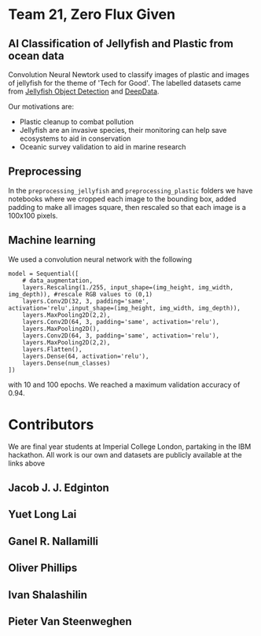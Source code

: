 # Team 21, Zero Flux Given
## AI Classification of Jellyfish and Plastic from ocean data

Convolution Neural Newtork used to classify images of plastic and images of jellyfish for the theme of 'Tech for Good'.
The labelled datasets came from [Jellyfish Object Detection](https://github.com/srv/jf_object_detection) and [DeepData](https://drive.google.com/drive/folders/1fsS_u2QpbRGynYkP6-D6cfvq8r0hpjXI). 

Our motivations are:

- Plastic cleanup to combat pollution
- Jellyfish are an invasive species, their monitoring can help save ecosystems to aid in conservation
- Oceanic survey validation to aid in marine research

## Preprocessing 

In the `preprocessing_jellyfish` and `preprocessing_plastic` folders we have notebooks where we cropped each image to the bounding box, added padding to make all images square, then rescaled so that each image is a 100x100 pixels. 

## Machine learning

We used a convolution neural network with the following 

```
model = Sequential([
    # data_augmentation,
    layers.Rescaling(1./255, input_shape=(img_height, img_width, img_depth)), #rescale RGB values to (0,1)
    layers.Conv2D(32, 3, padding='same', activation='relu',input_shape=(img_height, img_width, img_depth)),
    layers.MaxPooling2D(2,2),
    layers.Conv2D(64, 3, padding='same', activation='relu'),
    layers.MaxPooling2D(),
    layers.Conv2D(64, 3, padding='same', activation='relu'),
    layers.MaxPooling2D(2,2),
    layers.Flatten(),
    layers.Dense(64, activation='relu'),
    layers.Dense(num_classes)
])
```

with 10 and 100 epochs. We reached a maximum validation accuracy of 0.94.

# Contributors

We are final year students at Imperial College London, partaking in the IBM hackathon. All work is our own and datasets are publicly available at the links above

## Jacob J. J. Edginton
## Yuet Long Lai
## Ganel R. Nallamilli
## Oliver Phillips
## Ivan Shalashilin
## Pieter Van Steenweghen
